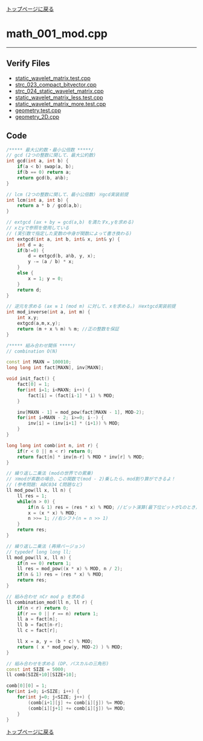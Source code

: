 [トップページに戻る](../index.html)

# math\_001\_mod.cpp
---

## Verify Files
* [static\_wavelet\_matrix.test.cpp](../verified/static_wavelet_matrix.test.cpp)
* [strc\_023\_compact\_bitvector.cpp](../verified/strc_023_compact_bitvector.cpp)
* [strc\_024\_static\_wavelet\_matrix.cpp](../verified/strc_024_static_wavelet_matrix.cpp)
* [static\_wavelet\_matrix\_less.test.cpp](../verified/static_wavelet_matrix_less.test.cpp)
* [static\_wavelet\_matrix\_more.test.cpp](../verified/static_wavelet_matrix_more.test.cpp)
* [geometry.test.cpp](../verified/geometry.test.cpp)
* [geometry\_2D.cpp](../verified/geometry_2D.cpp)

## Code

```cpp
/***** 最大公約数・最小公倍数 *****/
// gcd (2つの整数に関して、最大公約数)
int gcd(int a, int b) {
    if(a < b) swap(a, b);
    if(b == 0) return a;
    return gcd(b, a%b);
}

// lcm (2つの整数に関して、最小公倍数) ※gcd実装前提
int lcm(int a, int b) {
    return a * b / gcd(a,b);
}

// extgcd (ax + by = gcd(a,b) を満たすx,yを求める)
// xとyで参照を使用している
// (実引数で指定した変数の中身が関数によって書き換わる)
int extgcd(int a, int b, int& x, int& y) {
    int d = a;
    if(b!=0) {
        d = extgcd(b, a%b, y, x);
        y -= (a / b) * x;
    }
    else {
        x = 1; y = 0;
    }
    return d;
}

// 逆元を求める (ax ≡ 1 (mod m) に対して、xを求める。) ※extgcd実装前提
int mod_inverse(int a, int m) {
    int x,y;
    extgcd(a,m,x,y);
    return (m + x % m) % m; //正の整数を保証
}

/***** 組み合わせ関係 *****/
// combination O(N)

const int MAXN = 100010;
long long int fact[MAXN], inv[MAXN];

void init_fact() {
    fact[0] = 1;
    for(int i=1; i<MAXN; i++) {
        fact[i] = (fact[i-1] * i) % MOD;
    }

    inv[MAXN - 1] = mod_pow(fact[MAXN - 1], MOD-2);
    for(int i=MAXN - 2; i>=0; i--) {
        inv[i] = (inv[i+1] * (i+1)) % MOD;
    }
}

long long int comb(int n, int r) {
    if(r < 0 || n < r) return 0;
    return fact[n] * inv[n-r] % MOD * inv[r] % MOD;
}

// 繰り返し二乗法 (modの世界での累乗)
// ※modが素数の場合、この関数で(mod - 2)乗したら、mod割り算ができるよ！
// (参考問題: ABC034 C問題など)
ll mod_pow(ll x, ll n) {
    ll res = 1;
    while(n > 0) {
        if(n & 1) res = (res * x) % MOD; //ビット演算(最下位ビットが1のとき)
        x = (x * x) % MOD;
        n >>= 1; //右シフト(n = n >> 1)
    }
    return res;
}

// 繰り返し二乗法 (再帰バージョン)
// typedef long long ll;
ll mod_pow(ll x, ll n) {
    if(n == 0) return 1;
    ll res = mod_pow((x * x) % MOD, n / 2);
    if(n & 1) res = (res * x) % MOD;
    return res;
}

// 組み合わせ nCr mod p を求める
ll combination_mod(ll n, ll r) {
    if(n < r) return 0;
    if(r == 0 || r == n) return 1;
    ll a = fact[n];
    ll b = fact[n-r];
    ll c = fact[r];

    ll x = a, y = (b * c) % MOD;
    return ( x * mod_pow(y, MOD-2) ) % MOD;
}

// 組み合わせを求める (DP、パスカルの三角形)
const int SIZE = 5000;
ll comb[SIZE+10][SIZE+10];

comb[0][0] = 1;
for(int i=0; i<SIZE; i++) {
    for(int j=0; j<SIZE; j++) {
        (comb[i+1][j] += comb[i][j]) %= MOD;
        (comb[i][j+1] += comb[i][j]) %= MOD;
    }
}
```

[トップページに戻る](../index.html)
